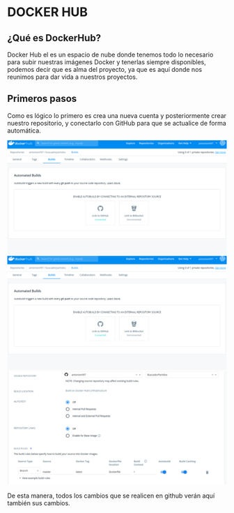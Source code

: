 # DOCKER HUB
## ¿Qué es DockerHub?
Docker Hub el es un espacio de nube donde tenemos todo lo necesario para subir nuestras imágenes Docker y tenerlas siempre disponibles, podemos decir que es alma del proyecto, ya que es aquí donde nos reunimos para dar vida a nuestros proyectos.

## Primeros pasos
Como es lógico lo primero es crea una nueva cuenta y posteriormente crear nuestro repositorio, y conectarlo con GitHub para que se actualice de forma automática.

![CrearRepositorio](./docs/img/LinkGithub-1.png)
![LinkGithub-1](./docs/img/LinkGithub-1.png)
![Docker-Github-2](./docs/img/Docker-Github-2.png)

De esta manera, todos los cambios que se realicen en github verán aquí también sus cambios.

